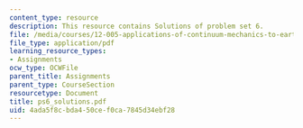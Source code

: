 ```yaml
---
content_type: resource
description: This resource contains Solutions of problem set 6.
file: /media/courses/12-005-applications-of-continuum-mechanics-to-earth-atmospheric-and-planetary-sciences-spring-2006/4ada5f8cbda450cef0ca7845d34ebf28_ps6_solutions.pdf
file_type: application/pdf
learning_resource_types:
- Assignments
ocw_type: OCWFile
parent_title: Assignments
parent_type: CourseSection
resourcetype: Document
title: ps6_solutions.pdf
uid: 4ada5f8c-bda4-50ce-f0ca-7845d34ebf28
---
```

